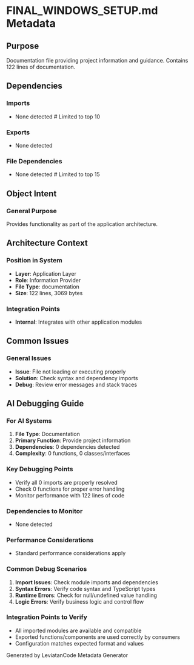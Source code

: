 # FINAL_WINDOWS_SETUP.md Metadata

## Purpose
Documentation file providing project information and guidance. Contains 122 lines of documentation.

## Dependencies

### Imports
- None detected  # Limited to top 10

### Exports
- None detected

### File Dependencies
- None detected  # Limited to top 15

## Object Intent

### General Purpose
Provides functionality as part of the application architecture.

## Architecture Context

### Position in System
- **Layer**: Application Layer
- **Role**: Information Provider
- **File Type**: documentation
- **Size**: 122 lines, 3069 bytes

### Integration Points
- **Internal**: Integrates with other application modules

## Common Issues

### General Issues
- **Issue**: File not loading or executing properly
- **Solution**: Check syntax and dependency imports
- **Debug**: Review error messages and stack traces

## AI Debugging Guide

### For AI Systems
1. **File Type**: Documentation
2. **Primary Function**: Provide project information
3. **Dependencies**: 0 dependencies detected
4. **Complexity**: 0 functions, 0 classes/interfaces

### Key Debugging Points
- Verify all 0 imports are properly resolved
- Check 0 functions for proper error handling
- Monitor performance with 122 lines of code

### Dependencies to Monitor
- None detected

### Performance Considerations
- Standard performance considerations apply

### Common Debug Scenarios
1. **Import Issues**: Check module imports and dependencies
2. **Syntax Errors**: Verify code syntax and TypeScript types
3. **Runtime Errors**: Check for null/undefined value handling
4. **Logic Errors**: Verify business logic and control flow

### Integration Points to Verify
- All imported modules are available and compatible
- Exported functions/components are used correctly by consumers
- Configuration matches expected format and values

Generated by LeviatanCode Metadata Generator
